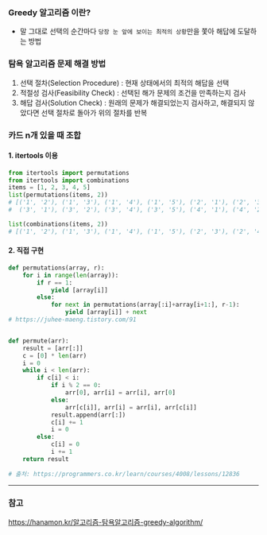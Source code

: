 ### Greedy 알고리즘 이란?
- 말 그대로 선택의 순간마다 `당장 눈 앞에 보이는 최적의 상황`만을 쫓아 해답에 도달하는 방법

### 탐욕 알고리즘 문제 해결 방법
1. 선택 절차(Selection Procedure) : 현재 상태에서의 최적의 해답을 선택
2. 적절성 검사(Feasibility Check) : 선택된 해가 문제의 조건을 만족하는지 검사
3. 해답 검사(Solution Check) : 원래의 문제가 해결되었는지 검사하고, 해결되지 않았다면 선택 절차로 돌아가 위의 절차를 반복


### 카드 n개 있을 때 조합

#### 1. itertools 이용
```python
from itertools import permutations
from itertools import combinations
items = [1, 2, 3, 4, 5]
list(permutations(items, 2))
# [('1', '2'), ('1', '3'), ('1', '4'), ('1', '5'), ('2', '1'), ('2', '3'), ('2', '4'), ('2', '5'),
#  ('3', '1'), ('3', '2'), ('3', '4'), ('3', '5'), ('4', '1'), ('4', '2'), ('4', '3'), ('4', '5'), ('5', '1'), ('5', '2'), ('5', '3'), ('5', '4')]

list(combinations(items, 2))
# [('1', '2'), ('1', '3'), ('1', '4'), ('1', '5'), ('2', '3'), ('2', '4'), ('2', '5'), ('3', '4'), ('3', '5'), ('4', '5')]
```

#### 2. 직접 구현
```python
def permutations(array, r):
    for i in range(len(array)):
        if r == 1:
            yield [array[i]]
        else:
            for next in permutations(array[:i]+array[i+1:], r-1):
                yield [array[i]] + next
# https://juhee-maeng.tistory.com/91


def permute(arr):
    result = [arr[:]]
    c = [0] * len(arr)
    i = 0
    while i < len(arr):
        if c[i] < i:
            if i % 2 == 0:
                arr[0], arr[i] = arr[i], arr[0]
            else:
                arr[c[i]], arr[i] = arr[i], arr[c[i]]
            result.append(arr[:])
            c[i] += 1
            i = 0
        else:
            c[i] = 0
            i += 1
    return result
    
# 출처: https://programmers.co.kr/learn/courses/4008/lessons/12836
```

---

### 참고
https://hanamon.kr/알고리즘-탐욕알고리즘-greedy-algorithm/